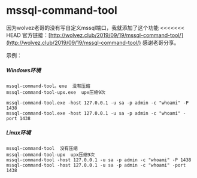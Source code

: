 # mssql-command-tool

因为wolvez老哥的没有写自定义mssql端口，我就添加了这个功能
<<<<<<< HEAD
官方链接：[http://wolvez.club/2019/09/19/mssql-command-tool/](http://wolvez.club/2019/09/19/mssql-command-tool/)
感谢老哥分享。

示例：
##### Windows环境

```
mssql-command-tool。exe	没有压缩
mssql-command-tool-upx.exe	upx压缩9次

mssql-command-tool.exe -host 127.0.0.1 -u sa -p admin -c "whoami" -P 1438
mssql-command-tool.exe -host 127.0.0.1 -u sa -p admin -c "whoami" -port 1438
```

##### Linux环境

```
mssql-command-tool	没有压缩
mssql-command-tool-upx	upx压缩9次
mssql-command-tool -host 127.0.0.1 -u sa -p admin -c "whoami" -P 1438
mssql-command-tool -host 127.0.0.1 -u sa -p admin -c "whoami" -port 1438
```